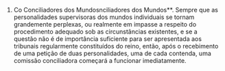 ﻿1. Co Conciliadores dos Mundosnciliadores dos Mundos**. Sempre que as personalidades supervisoras dos mundos individuais se tornam grandemente perplexas, ou realmente em impasse a respeito do procedimento adequado sob as circunstâncias existentes, e se a questão não é de importância suficiente para ser apresentada aos tribunais regularmente constituídos do reino, então, após o recebimento de uma petição de duas personalidades, uma de cada contenda, uma comissão conciliadora começará a funcionar imediatamente.
